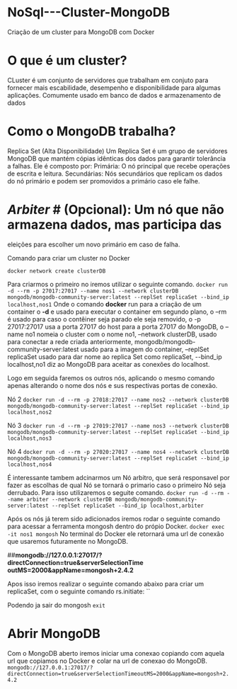 # NoSql---Cluster-MongoDB
Criação de um cluster para MongoDB com Docker

# **O que é um cluster?**
CLuster é um conjunto de servidores que trabalham em conjuto para fornecer mais escabilidade, 
desempenho e disponibilidade para algumas aplicações. Comumente usado em banco de dados e 
armazenamento de dados
# **Como o MongoDB trabalha?**
Replica Set (Alta Disponibilidade)
Um Replica Set é um grupo de servidores MongoDB que mantém cópias idênticas
dos dados para garantir tolerância a falhas. Ele é composto por:
Primária: O nó principal que recebe operações de escrita e leitura.
Secundárias: Nós secundários que replicam os dados do nó primário e
podem ser promovidos a primário caso ele falhe.
# *Arbiter* # (Opcional): Um nó que não armazena dados, mas participa das 
eleições para escolher um novo primário em caso de falha.


Comando para criar um cluster no Docker

`docker network create clusterDB`

Para criarmos o primeiro no iremos utilizar o seguinte comando.
`docker run -d --rm -p 27017:27017 --name nos1 --network clusterDB mongodb/mongodb-community-server:latest --replSet replicaSet --bind_ip localhost,nos1`
Onde o comando **docker** run para a criação de um container o **-d** e usado para executar o container em segundo plano, o –rm é usado para caso o contêiner seja parado ele seja removido, o -p 27017:27017 usa a porta 27017 do host para a porta 27017 do MongoDB, o –name no1 nomeia o cluster com o nome no1, –network clusterDB, usado para conectar a rede criada anteriormente, mongodb/mongodb-community-server:latest usado para a imagem do container, –replSet replicaSet usado para dar nome ao replica Set como replicaSet, --bind_ip localhost,no1 diz ao MongoDB para aceitar as conexões do localhost.

Logo em seguida faremos os outros nós, aplicando o mesmo comando apenas alterando o nome dos nós e sus respectivas portas de conexão.

Nó 2 
`docker run -d --rm -p 27018:27017 --name nos2 --network clusterDB mongodb/mongodb-community-server:latest --replSet replicaSet --bind_ip localhost,nos2`

Nó 3
`docker run -d --rm -p 27019:27017 --name nos3 --network clusterDB mongodb/mongodb-community-server:latest --replSet replicaSet --bind_ip localhost,nos3`

Nó 4 
```docker run -d --rm -p 27020:27017 --name nos4 --network clusterDB mongodb/mongodb-community-server:latest --replSet replicaSet --bind_ip localhost,nos4```

É interessante tambem adcinarmos um Nó arbitro, que será responsavel por fazer as escolhas de qual Nó se tornará o primario caso o primeiro Nó seja derrubado. Para isso utilizaremos o seguite comando.
`docker run -d --rm --name arbiter --network clusterDB mongodb/mongodb-community-server:latest --replSet replicaSet --bind_ip localhost,arbiter`

Após os nós já terem sido adicionados iremos rodar o seguinte comando para acessar a ferramenta mongosh dentro do própio Docker.
`docker exec -it nos1 mongosh`
No terminal do Docker ele retornará uma url de conexão que usaremos futuramente no MongoDB.

##**mongodb://127.0.0.1:27017/?directConnection=true&serverSelectionTime
outMS=2000&appName=mongosh+2.4.2**

Apos isso iremos realizar o seguinte comando abaixo para criar um replicaSet, com o seguinte comando rs.initiate:
``

Podendo ja sair do mongosh
`exit`

# **Abrir MongoDB**
Com o MongoDB aberto iremos iniciar uma conexao copiando com aquela url que copiamos no Docker e colar na url de conexao do MongoDB.
`mongodb://127.0.0.1:27017/?directConnection=true&serverSelectionTimeoutMS=2000&appName=mongosh+2.4.2`





